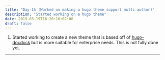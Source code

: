```yaml
---
title: "Day-15 (Worked on making a hugo theme support multi-author)"
description: "Started working on a hugo theme"
date: 2019-03-19T16:20:16+02:00
draft: false
---
```


1. Started working to create a new theme that is based off of  [hugo-docdock](https://github.com/vjeantet/hugo-theme-docdock) but is more suitable for enterprise needs. This is not fully done yet.

---

